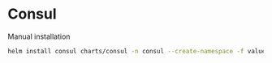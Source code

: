 # Consul

Manual installation

```bash
helm install consul charts/consul -n consul --create-namespace -f values.yaml
```

